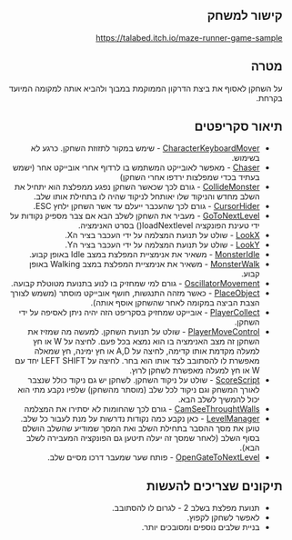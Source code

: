 <div dir='rtl' lang='he'>

## קישור למשחק
https://talabed.itch.io/maze-runner-game-sample
## מטרה
על השחקן לאסוף את ביצת הדרקון הממוקמת במבוך ולהביא אותה למקומה המיועד בקרחת.

## תיאור סקריפטים
* [CharacterKeyboardMover](https://github.com/TA-GAMES/MyMazeRunner/blob/main/Assets/Scripts/CharacterKeyboardMover.cs) - שימש במקור לתזוזת השחקן. כרגע לא בשימוש.
* [Chaser](https://github.com/TA-GAMES/MyMazeRunner/blob/main/Assets/Scripts/Chaser.cs) - מאפשר לאובייקט המשתמש בו לרדוף אחרי אובייקט אחר (ישמש בעתיד בכדי שמפלצות ירדפו אחרי השחקן)
* [CollideMonster](https://github.com/TA-GAMES/MyMazeRunner/blob/main/Assets/Scripts/CollideMonster.cs) - גורם לכך שכאשר השחקן נפגע ממפלצת הוא יתחיל את השלב מחדש והניקוד שלו יאותחל לניקוד שהיה לו בתחילת אותו שלב.
* [CursorHider](https://github.com/TA-GAMES/MyMazeRunner/blob/main/Assets/Scripts/CursorHider.cs) - גורם לכך שהעכבר ייעלם עד אשר השחקן ילחץ ESC.
* [GoToNextLevel](https://github.com/TA-GAMES/MyMazeRunner/blob/main/Assets/Scripts/GoToNextLevel.cs) - מעביר את השחקן לשלב הבא אם צבר מספיק נקודות על ידי טעינת הפונקציה loadNextlevel() בסרט האנימציה.
* [LookX](https://github.com/TA-GAMES/MyMazeRunner/blob/main/Assets/Scripts/LookX.cs) - שולט על תנועת המצלמה על ידי העכבר בציר הX.
* [LookY](https://github.com/TA-GAMES/MyMazeRunner/blob/main/Assets/Scripts/LookY.cs) - שולט על תנועת המצלמה על ידי העכבר בציר הY.
* [MonsterIdle](https://github.com/TA-GAMES/MyMazeRunner/blob/main/Assets/Scripts/MonsterIdle.cs) - משאיר את אנימציית המפלצת במצב Idle באופן קבוע.
* [MonsterWalk](https://github.com/TA-GAMES/MyMazeRunner/blob/main/Assets/Scripts/MonsterWalk.cs) - משאיר את אנימציית המפלצת במצב Walking באופן קבוע.
* [OscillatorMovement](https://github.com/TA-GAMES/MyMazeRunner/blob/main/Assets/Scripts/OscillatorMovement.cs) - גורם למי שמחזיק בו לנוע בתנועת מטוטלת קבועה.
* [PlaceObject](https://github.com/TA-GAMES/MyMazeRunner/blob/main/Assets/Scripts/PlaceObject.cs) - כאשר מזהה התנגשות, חושף אובייקט מוסתר (משמש לצורך הצבת הביצה במקומה לאחר שהשחקן אוסף אותה).
* [PlayerCollect](https://github.com/TA-GAMES/MyMazeRunner/blob/main/Assets/Scripts/PlayerCollect.cs) - אובייקט שמחזיק בסקריפט הזה יהיה ניתן לאסיפה על ידי השחקן.
* [PlayerMoveControl](https://github.com/TA-GAMES/MyMazeRunner/blob/main/Assets/Scripts/PlayerMoveControl.cs) - שולט על תנועת השחקן. למעשה מה שמזיז את השחקן זה מצב האנימציה בו הוא נמצא בכל פעם. לחיצה על W או חץ למעלה מקדמת אותו קדימה, לחיצה על A,D או חץ ימינה, חץ שמאלה מאפשרת לו להסתובב לצד אותו הוא בחר. לחיצה על LEFT SHIFT יחד עם W או חץ למעלה מאפשרת לשחקן לרוץ.
* [ScoreScript](https://github.com/TA-GAMES/MyMazeRunner/blob/main/Assets/Scripts/ScoreScript.cs) - שולט על ניקוד השחקן. לשחקן יש גם ניקוד כולל שנצבר לאורך המשחק וגם ניקוד לכל שלב (מוסתר מהשחקן) שלפיו נקבע מתי הוא יכול להמשיך לשלב הבא.
* [CamSeeThroughtWalls](https://github.com/TA-GAMES/MyMazeRunner/blob/main/Assets/Scripts/CamSeeThroughtWalls.cs) - גורם לכך שהחומות לא יסתירו את המצלמה
* [LevelManager](https://github.com/TA-GAMES/MyMazeRunner/blob/main/Assets/Scripts/LevelManager.cs) - כאן נקבע כמה נקודות נדרשות על מנת לעבור כל שלב. טוען את מסך ההסבר בתחילת השלב ואת המסך שמודיע שהשלב הושלם בסוף השלב (לאחר שמסך זה יעלה תיטען גם הפונקציה המעבירה לשלב הבא).
* [OpenGateToNextLevel](https://github.com/TA-GAMES/MyMazeRunner/blob/main/Assets/Scripts/OpenGateToNextLevel.cs) - פותח שער שמעבר דרכו מסיים שלב.


## תיקונים שצריכים להעשות
* תנועת מפלצת בשלב 2 - לגרום לו להסתובב.
* לאפשר לשחקן לקפוץ.
* בניית שלבים נוספים ומסובכים יותר.
</div>
